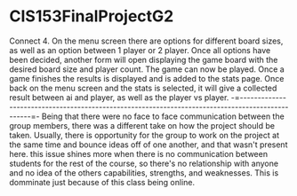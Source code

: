 # CIS153FinalProjectG2

  Connect 4. On the menu screen there are options for different board sizes, as well as an option between 1 player or 2 player. Once all options have been decided, another form will open displaying the game board with the desired board size and player count. The game can now be played. Once a game finishes the results is displayed and is added to the stats page. Once back on the menu screen and the stats is selected, it will give a collected result between ai and player, as well as the player vs player. 
   -=-------------------------------------------------------------------------------------------------=-
  Being that there were no face to face communication between the group members, there was a different take on how the project should be taken. Usually, there is opportunity for the group to work on the project at the same time and bounce ideas off of one another, and that wasn't present here. this issue shines more when there is no communication between students for the rest of the course, so there's no relationship with anyone and no idea of the others capabilities, strengths, and weaknesses. This is domminate just because of this class being online.
